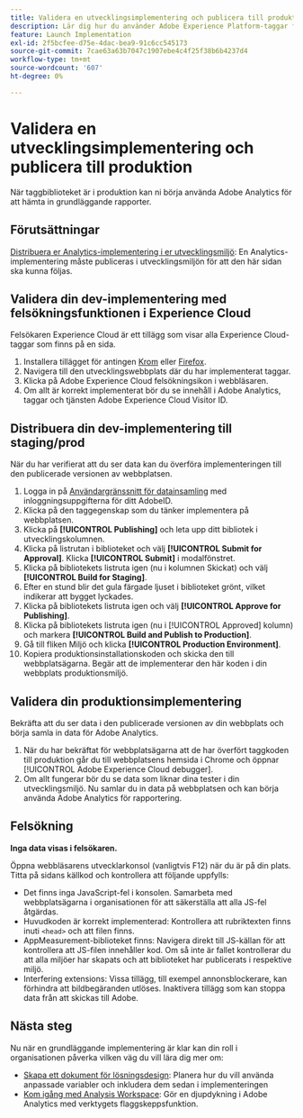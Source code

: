 ```yaml
---
title: Validera en utvecklingsimplementering och publicera till produktion
description: Lär dig hur du använder Adobe Experience Platform-taggar för att distribuera Adobe Analytics till din produktionsmiljö.
feature: Launch Implementation
exl-id: 2f5bcfee-d75e-4dac-bea9-91c6cc545173
source-git-commit: 7cae63a63b7047c1907ebe4c4f25f38b6b4237d4
workflow-type: tm+mt
source-wordcount: '607'
ht-degree: 0%

---
```


# Validera en utvecklingsimplementering och publicera till produktion

När taggbiblioteket är i produktion kan ni börja använda Adobe Analytics för att hämta in grundläggande rapporter.

## Förutsättningar

[Distribuera er Analytics-implementering i er utvecklingsmiljö](deploy-dev.md): En Analytics-implementering måste publiceras i utvecklingsmiljön för att den här sidan ska kunna följas.

## Validera din dev-implementering med felsökningsfunktionen i Experience Cloud

Felsökaren Experience Cloud är ett tillägg som visar alla Experience Cloud-taggar som finns på en sida.

1. Installera tillägget för antingen [Krom](https://chrome.google.com/webstore/detail/adobe-experience-platform/bfnnokhpnncpkdmbokanobigaccjkpob) eller [Firefox](https://addons.mozilla.org/en-US/firefox/addon/adobe-experience-platform-dbg/).
2. Navigera till den utvecklingswebbplats där du har implementerat taggar.
3. Klicka på Adobe Experience Cloud felsökningsikon i webbläsaren.
4. Om allt är korrekt implementerat bör du se innehåll i Adobe Analytics, taggar och tjänsten Adobe Experience Cloud Visitor ID.

## Distribuera din dev-implementering till staging/prod

När du har verifierat att du ser data kan du överföra implementeringen till den publicerade versionen av webbplatsen.

1. Logga in på [Användargränssnitt för datainsamling](https://experience.adobe.com/data-collection) med inloggningsuppgifterna för ditt AdobeID.
1. Klicka på den taggegenskap som du tänker implementera på webbplatsen.
1. Klicka på **[!UICONTROL Publishing]** och leta upp ditt bibliotek i utvecklingskolumnen.
1. Klicka på listrutan i biblioteket och välj **[!UICONTROL Submit for Approval]**. Klicka **[!UICONTROL Submit]** i modalfönstret.
1. Klicka på bibliotekets listruta igen (nu i kolumnen Skickat) och välj **[!UICONTROL Build for Staging]**.
1. Efter en stund blir det gula färgade ljuset i biblioteket grönt, vilket indikerar att bygget lyckades.
1. Klicka på bibliotekets listruta igen och välj **[!UICONTROL Approve for Publishing]**.
1. Klicka på bibliotekets listruta igen (nu i [!UICONTROL Approved] kolumn) och markera **[!UICONTROL Build and Publish to Production]**.
1. Gå till fliken Miljö och klicka **[!UICONTROL Production Environment]**.
1. Kopiera produktionsinstallationskoden och skicka den till webbplatsägarna. Begär att de implementerar den här koden i din webbplats produktionsmiljö.

## Validera din produktionsimplementering

Bekräfta att du ser data i den publicerade versionen av din webbplats och börja samla in data för Adobe Analytics.

1. När du har bekräftat för webbplatsägarna att de har överfört taggkoden till produktion går du till webbplatsens hemsida i Chrome och öppnar [!UICONTROL Adobe Experience Cloud debugger].
2. Om allt fungerar bör du se data som liknar dina tester i din utvecklingsmiljö. Nu samlar du in data på webbplatsen och kan börja använda Adobe Analytics för rapportering.

## Felsökning

**Inga data visas i felsökaren.**

Öppna webbläsarens utvecklarkonsol (vanligtvis F12) när du är på din plats. Titta på sidans källkod och kontrollera att följande uppfylls:

* Det finns inga JavaScript-fel i konsolen. Samarbeta med webbplatsägarna i organisationen för att säkerställa att alla JS-fel åtgärdas.
* Huvudkoden är korrekt implementerad: Kontrollera att rubriktexten finns inuti `<head>` och att filen finns.
* AppMeasurement-biblioteket finns: Navigera direkt till JS-källan för att kontrollera att JS-filen innehåller kod. Om så inte är fallet kontrollerar du att alla miljöer har skapats och att biblioteket har publicerats i respektive miljö.
* Interfering extensions: Vissa tillägg, till exempel annonsblockerare, kan förhindra att bildbegäranden utlöses. Inaktivera tillägg som kan stoppa data från att skickas till Adobe.

## Nästa steg

Nu när en grundläggande implementering är klar kan din roll i organisationen påverka vilken väg du vill lära dig mer om:

* [Skapa ett dokument för lösningsdesign](../prepare/solution-design.md): Planera hur du vill använda anpassade variabler och inkludera dem sedan i implementeringen
* [Kom igång med Analysis Workspace](/help/analyze/analysis-workspace/home.md): Gör en djupdykning i Adobe Analytics med verktygets flaggskeppsfunktion.

